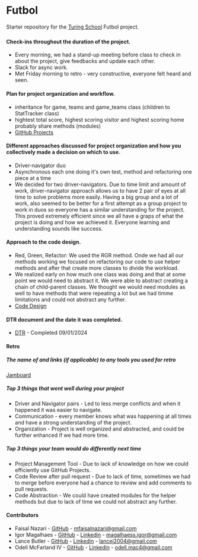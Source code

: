 # Futbol

Starter repository for the [Turing School](https://turing.io/) Futbol project.

###
#### Check-ins throughout the duration of the project.
   - Every morning, we had a stand-up meeting before class to check in about the project, give feedbacks and update each other.
   - Slack for async work.
   - Met Friday morning to retro - very constructive, everyone felt heard and seen.

#### Plan for project organization and workflow.
   - inheritance for game, teams and game_teams class (children to StatTracker class)
   - hightest total score, highest scoring visitor and highest scoring home probably share methods (modules)
   - [GitHub Projects](https://github.com/users/IgorrMagalhaess/projects/1)

#### Different approaches discussed for project organization and how you collectively made a decision on which to use.
   - Driver-navigator duo
   - Asynchronous each one doing it's own test, method and refactoring one piece at a time
   - We decided for two driver-navigators. Due to time limit and amount of work, driver-navigator approach allows us to have 2 pair of eyes at all time to solve problems more easily. Having a big group and a lot of work, also seemed to be better for a first attempt as a group project to work in duos so everyone has a similar understanding for the project. This proved extremely efficient since we all have a graps of what the project is doing and how we achieved it. Everyone learning and understanding sounds like success. 

#### Approach to the code design.
   - Red, Green, Refactor: We used the RGR method. Onde we had all our methods working we focused on refactoring our code to use helper methods and after that create more classes to divide the workload. 
   - We realized early on how much one class was doing and that at some point we would need to abstract it. We were able to abstract creating a chain of child-parent classes. We thought we would need modules as well to have methods that were repeating a lot but we had timme limitations and could not abstract any further.
   - [Code Design](https://lucid.app/lucidspark/ef76ea5f-da11-4487-8ee0-686935be2f1e/edit?invitationId=inv_45248831-bb02-41d8-b638-2f47f3187571&page=0_0#)

#### DTR document and the date it was completed. 
   - [DTR](https://docs.google.com/document/d/1ysxqsB_LxHM3O6UXaH0bQ-ty_lpGmb822Qs-CYW4UgM/edit) - Completed 09/01/2024

#### Retro
   ##### The name of and links (if applicable) to any tools you used for retro
   [Jamboard](https://jamboard.google.com/d/1dLv_9MDmHHfbeB5V2gHrInQr52mL1LM4H4bwchmauHU/viewer?f=0)
   ##### Top 3 things that went well during your project
   - Driver and Navigator pairs - Led to less merge conflicts and when it happened it was easier to navigate.
   - Communication - every member knows what was happening at all times and have a strong understanding of the project.
   - Organization - Project is well organized and abstracted, and could be further enhanced if we had more time.
   ##### Top 3 things your team would do differently next time
   - Project Management Tool - Due to lack of knowledge on how we could efficiently use GitHub Projects.
   - Code Review after pull request - Due to lack of time, sometimes we had to merge before everyone had a chance to review and add comments to pull requests.
   - Code Abstraction - We could have created modules for the helper methods but due to lack of time we could not abstract any further.

#### Contributors
   - Faisal Nazari -
      [GitHub](https://github.com/mfaisalnazari) -
      [mfaisalnazari@gmail.com](mfaisalnazari@gmail.com)
   - Igor Magalhaes -
      [GitHub](https://github.com/IgorrMagalhaess) -
      [Linkedin](https://www.linkedin.com/in/igor-magalhaes-527236230/) -
      [magalhaess.igor@gmail.com](magalhaess.igor@gmail.com)
   - Lance Butler -
      [GitHub](https://github.com/LJ9332) -
      [Linkedin](https://www.linkedin.com/in/lance-butler-jr-18b9442a1/) -
      [lancej2004@gmail.com](lancej2004@gmail.com)
   - Odell McFarland IV -
      [GitHub](https://github.com/odellmac4) -
      [Linkedin](https://www.linkedin.com/in/odell-mcfarland-iv-246b37139/) -
      [odell.mac4@gmail.com](odell.mac4@gmail.com)
